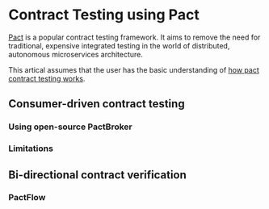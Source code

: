 # Contract Testing using Pact 

[Pact](https://pact.io) is a popular contract testing framework. It aims to remove the need for traditional, expensive integrated testing in the world of distributed, autonomous microservices architecture.

This artical assumes that the user has the basic understanding of [how pact contract testing works](https://pactflow.io/how-pact-works/#slide-1).

## Consumer-driven contract testing

### Using open-source PactBroker

### Limitations

## Bi-directional contract verification

### PactFlow

